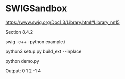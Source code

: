 # SWIGSandbox

https://www.swig.org/Doc1.3/Library.html#Library_nn15

Section 8.4.2

swig -c++ -python example.i

python3 setup.py build_ext --inplace

python demo.py

Output:
0
1
2
-1
4
